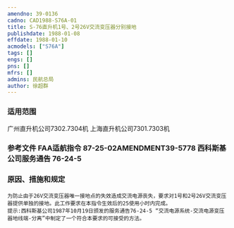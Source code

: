 ```yaml
---
amendno: 39-0136  
cadno: CAD1988-S76A-01  
title: S-76直升机1号、2号26V交流变压器分别接地  
publishdate: 1988-01-08  
effdate: 1988-01-10  
acmodels: ["S76A"]  
tags: []  
engs: []  
pns: []  
mfrs: []  
admins: 民航总局  
author: 徐超群  
---
```

  
### 适用范围  
广州直升机公司7302.7304机     上海直升机公司7301.7303机  
  
<!--more-->  
### 参考文件    FAA适航指令 87-25-02AMENDMENT39-5778 西科斯基公司服务通告 76-24-5  
  
### 原因、措施和规定  
    为防止由于26V交流变压器唯一接地点的失效造成交流电源丧失，要求对1号和2号26V交流变压器提供单独的接地。此工作要求在本指令生效后的25使用小时内完成。  
    提示:西科斯基公司1987年10月19日颁发的服务通告76-24-5 “交流电源系统-交流电源变压器地线端-分离”中制定了一个符合本要求的可接受的方法。  
